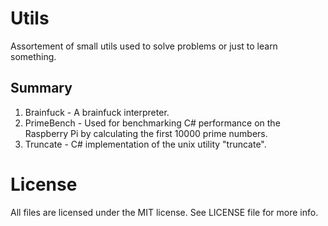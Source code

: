 # Utils

Assortement of small utils used to solve problems or just to learn something.

## Summary

1. Brainfuck - A brainfuck interpreter.
2. PrimeBench - Used for benchmarking C# performance on the Raspberry Pi by calculating the first 10000 prime numbers.
3. Truncate - C# implementation of the unix utility "truncate".

# License

All files are licensed under the MIT license. See LICENSE file for more info.